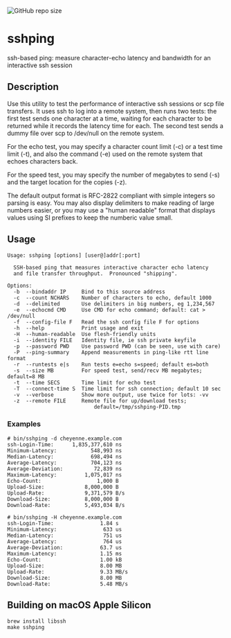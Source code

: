 ![GitHub repo size](https://img.shields.io/github/repo-size/spook/sshping)

# sshping
ssh-based ping: measure character-echo latency and bandwidth for an interactive ssh session

## Description

Use this utility to test the performance of interactive ssh sessions
or scp file transfers.  It uses ssh to log into a remote system, then 
runs two tests: the first test sends one character at a time, waiting
for each character to be returned while it records the latency time
for each.  The second test sends a dummy file over scp to /dev/null
on the remote system.

For the echo test, you may specify a character count limit (-c) or a test
time limit (-t), and also the command (-e) used on the remote system that
echoes characters back.

For the speed test, you may specify the number of megabytes to send (-s)
and the target location for the copies (-z).

The default output format is RFC-2822 compliant with simple integers so
parsing is easy.  You may also display delimiters to make reading of 
large numbers easier, or you may use a "human readable" format that
displays values using SI prefixes to keep the numberic value small.

## Usage
```
Usage: sshping [options] [user@]addr[:port]
 
  SSH-based ping that measures interactive character echo latency
  and file transfer throughput.  Pronounced "shipping".
 
Options:
  -b  --bindaddr IP     Bind to this source address
  -c  --count NCHARS    Number of characters to echo, default 1000
  -d  --delimited       Use delimiters in big numbers, eg 1,234,567
  -e  --echocmd CMD     Use CMD for echo command; default: cat > /dev/null
  -f  --config-file F   Read the ssh config file F for options
  -h  --help            Print usage and exit
  -H  --human-readable  Use flesh-friendly units
  -i  --identity FILE   Identity file, ie ssh private keyfile
  -p  --password PWD    Use password PWD (can be seen, use with care)
  -P  --ping-summary    Append measurements in ping-like rtt line format
  -r  --runtests e|s    Run tests e=echo s=speed; default es=both
  -s  --size MB         For speed test, send/recv MB megabytes; default=8 MB
  -t  --time SECS       Time limit for echo test
  -T  --connect-time S  Time limit for ssh connection; default 10 sec
  -v  --verbose         Show more output, use twice for lots: -vv
  -z  --remote FILE     Remote file for up/download tests;
                            default=/tmp/sshping-PID.tmp
```

### Examples

```
# bin/sshping -d cheyenne.example.com
ssh-Login-Time:      1,835,377,610 ns
Minimum-Latency:           548,993 ns
Median-Latency:            698,494 ns
Average-Latency:           704,123 ns
Average-Deviation:          72,839 ns
Maximum-Latency:         1,075,017 ns
Echo-Count:                  1,000 B
Upload-Size:             8,000,000 B
Upload-Rate:             9,371,579 B/s
Download-Size:           8,000,000 B
Download-Rate:           5,493,034 B/s

# bin/sshping -H cheyenne.example.com
ssh-Login-Time:               1.84 s
Minimum-Latency:               633 us
Median-Latency:                751 us
Average-Latency:               764 us
Average-Deviation:            63.7 us
Maximum-Latency:              1.15 ms
Echo-Count:                   1.00 kB
Upload-Size:                  8.00 MB
Upload-Rate:                  9.33 MB/s
Download-Size:                8.00 MB
Download-Rate:                5.48 MB/s
```

## Building on macOS Apple Silicon
```
brew install libssh
make sshping
```

